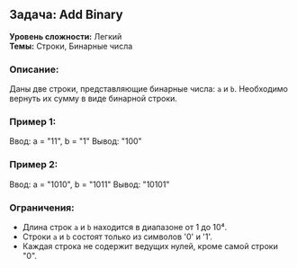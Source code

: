 ## Задача: Add Binary

**Уровень сложности:** Легкий  
**Темы:** Строки, Бинарные числа

### Описание:
Даны две строки, представляющие бинарные числа: `a` и `b`. Необходимо вернуть их сумму в виде бинарной строки.

### Пример 1:
Ввод: a = "11", b = "1"
Вывод: "100"



### Пример 2:
Ввод: a = "1010", b = "1011"
Вывод: "10101"


### Ограничения:
- Длина строк `a` и `b` находится в диапазоне от 1 до 10⁴.
- Строки `a` и `b` состоят только из символов '0' и '1'.
- Каждая строка не содержит ведущих нулей, кроме самой строки "0".

